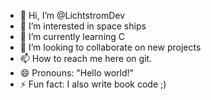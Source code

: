 - 👋 Hi, I’m @LichtstromDev
- 👀 I’m interested in space ships
- 🌱 I’m currently learning C
- 💞️ I’m looking to collaborate on new projects
- 📫 How to reach me here on git.
- 😄 Pronouns: "Hello world!"
- ⚡ Fun fact: I also write book code ;)

<!---
LichtstromDev/LichtstromDev is a ✨ special ✨ repository because its `README.md` (this file) appears on your GitHub profile.
You can click the Preview link to take a look at your changes.
--->
